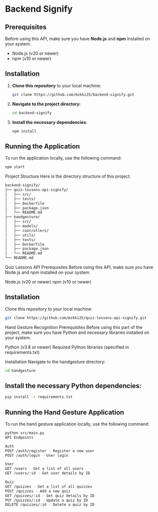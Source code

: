 # Backend Signify

## Prerequisites
Before using this API, make sure you have **Node.js** and **npm** installed on your system.

- Node.js (v20 or newer)
- npm (v10 or newer)

## Installation

1. **Clone this repository** to your local machine:
    ```bash
    git clone https://github.com/mzkki25/backend-signify.git
    ```
2. **Navigate to the project directory**:
    ```bash
    cd backend-signify
    ```
3. **Install the necessary dependencies**:
    ```bash
    npm install
    ```

## Running the Application

To run the application locally, use the following command:
```bash
npm start
```

Project Structure
Here is the directory structure of this project:
```bash
backend-signify/
├── quiz-lessons-api-signify/
│   ├── src/
│   ├── tests/
│   ├── Dockerfile
│   ├── package.json
│   └── README.md
├── handgesture/
│   ├── src/
│   ├── models/
│   ├── controllers/
│   ├── utils/
│   ├── tests/
│   ├── Dockerfile
│   ├── package.json
│   └── README.md
└── README.md
```


Quiz Lessons API
Prerequisites
Before using this API, make sure you have Node.js and npm installed on your system.

Node.js (v20 or newer)
npm (v10 or newer)

## Installation

Clone this repository to your local machine:
```bash
git clone https://github.com/mzkki25/quiz-lessons-api-signify.git
```

Hand Gesture Recognition
Prerequisites
Before using this part of the project, make sure you have Python and necessary libraries installed on your system.

Python (v3.8 or newer)
Required Python libraries (specified in requirements.txt)

Installation
Navigate to the handgesture directory:

```bash
cd handgesture
```
## Install the necessary Python dependencies:
```bash
pip install -r requirements.txt
```

## Running the Hand Gesture Application
To run the hand gesture application locally, use the following command:
```bash
python src/main.py
API Endpoints
```
```bash
Auth
POST /auth/register - Register a new user
POST /auth/login - User login
```

```bash
User
GET /users - Get a list of all users
GET /users/:id - Get user details by ID
```
```bash
Quiz
GET /quizzes - Get a list of all quizzes
POST /quizzes - Add a new quiz
GET /quizzes/:id - Get quiz details by ID
PUT /quizzes/:id - Update a quiz by ID
DELETE /quizzes/:id - Delete a quiz by ID
```
